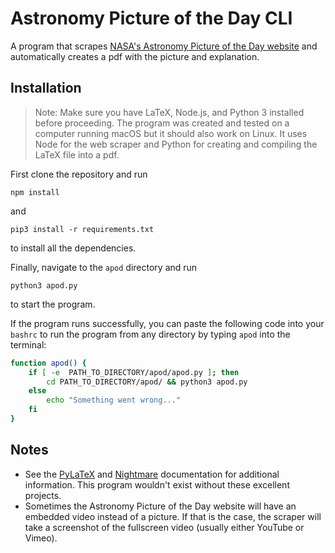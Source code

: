# Astronomy Picture of the Day CLI

A program that scrapes [NASA's Astronomy Picture of the Day website](https://apod.nasa.gov/apod/) and automatically creates a pdf with the picture and explanation.

## Installation
> Note: Make sure you have LaTeX, Node.js, and Python 3 installed before proceeding. The program was created and tested on a computer running macOS but it should also work on Linux. It uses Node for the web scraper and Python for creating and compiling the LaTeX file into a pdf.

First clone the repository and run

    npm install

and

    pip3 install -r requirements.txt

to install all the dependencies.

Finally, navigate to the `apod` directory and run

    python3 apod.py

to start the program.

If the program runs successfully, you can paste the following code into your `bashrc` to run the program from any directory by typing `apod` into the terminal:

```bash
function apod() {
    if [ -e  PATH_TO_DIRECTORY/apod/apod.py ]; then
        cd PATH_TO_DIRECTORY/apod/ && python3 apod.py
    else
        echo "Something went wrong..."
    fi
}
```

## Notes
- See the [PyLaTeX](https://jeltef.github.io/PyLaTeX/latest/index.html) and [Nightmare](https://github.com/segmentio/nightmare#api) documentation for additional information. This program wouldn't exist without these excellent projects.
- Sometimes the Astronomy Picture of the Day website will have an embedded video instead of a picture. If that is the case, the scraper will take a screenshot of the fullscreen video (usually either YouTube or Vimeo).
